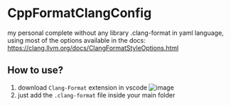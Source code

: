 # CppFormatClangConfig
my personal complete without any library .clang-format in yaml language, 
<br>using most of the options available in the docs: https://clang.llvm.org/docs/ClangFormatStyleOptions.html

## How to use?
1. download `Clang-Format` extension in vscode
![image](https://github.com/Laaouatni/CppFormatClangConfig/assets/87947051/091bb3d8-9241-46d5-95dc-3320f3eeddcf)
2. just add the `.clang-format` file inside your main folder
